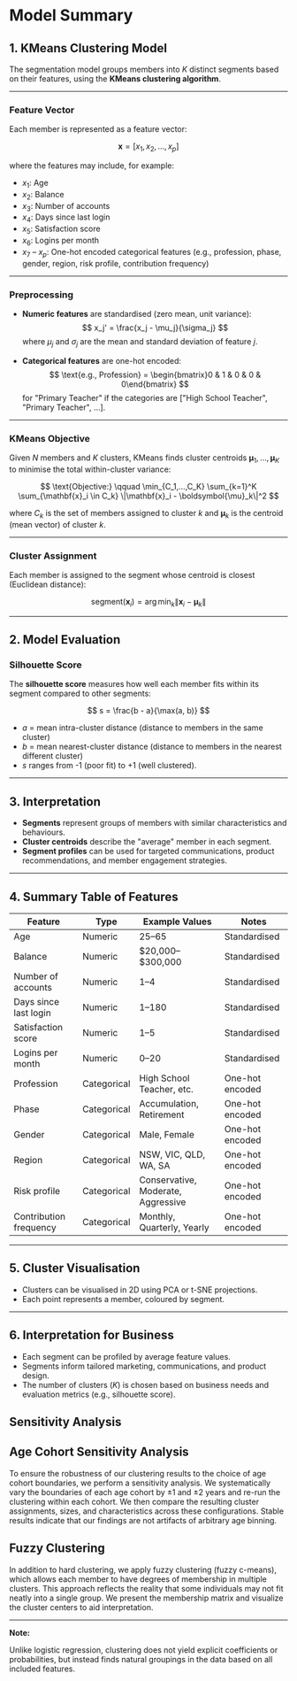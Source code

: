 # Model Summary

## 1. **KMeans Clustering Model**

The segmentation model groups members into $K$ distinct segments based on their features, using the **KMeans clustering algorithm**.

---

### **Feature Vector**

Each member is represented as a feature vector:

$$
\mathbf{x} = [x_1, x_2, ..., x_p]
$$

where the features may include, for example:

- $x_1$: Age
- $x_2$: Balance
- $x_3$: Number of accounts
- $x_4$: Days since last login
- $x_5$: Satisfaction score
- $x_6$: Logins per month
- $x_7$ – $x_p$: One-hot encoded categorical features (e.g., profession, phase, gender, region, risk profile, contribution frequency)

---

### **Preprocessing**

- **Numeric features** are standardised (zero mean, unit variance):
  $$
  x_j' = \frac{x_j - \mu_j}{\sigma_j}
  $$
  where $\mu_j$ and $\sigma_j$ are the mean and standard deviation of feature $j$.

- **Categorical features** are one-hot encoded:
  $$
  \text{e.g., Profession} = \begin{bmatrix}0 & 1 & 0 & 0 & 0\end{bmatrix}
  $$
  for "Primary Teacher" if the categories are ["High School Teacher", "Primary Teacher", ...].

---

### **KMeans Objective**

Given $N$ members and $K$ clusters, KMeans finds cluster centroids $\boldsymbol{\mu}_1, ..., \boldsymbol{\mu}_K$ to minimise the total within-cluster variance:

$$
\text{Objective:} \qquad
\min_{C_1,...,C_K} \sum_{k=1}^K \sum_{\mathbf{x}_i \in C_k} \|\mathbf{x}_i - \boldsymbol{\mu}_k\|^2
$$

where $C_k$ is the set of members assigned to cluster $k$ and $\boldsymbol{\mu}_k$ is the centroid (mean vector) of cluster $k$.

---

### **Cluster Assignment**

Each member is assigned to the segment whose centroid is closest (Euclidean distance):

$$
\text{segment}(\mathbf{x}_i) = \arg\min_{k} \|\mathbf{x}_i - \boldsymbol{\mu}_k\|
$$

---

## 2. **Model Evaluation**

### **Silhouette Score**

The **silhouette score** measures how well each member fits within its segment compared to other segments:

$$
s = \frac{b - a}{\max(a, b)}
$$

- $a$ = mean intra-cluster distance (distance to members in the same cluster)
- $b$ = mean nearest-cluster distance (distance to members in the nearest different cluster)
- $s$ ranges from -1 (poor fit) to +1 (well clustered).

---

## 3. **Interpretation**

- **Segments** represent groups of members with similar characteristics and behaviours.
- **Cluster centroids** describe the "average" member in each segment.
- **Segment profiles** can be used for targeted communications, product recommendations, and member engagement strategies.

---

## 4. **Summary Table of Features**

| Feature                | Type         | Example Values                | Notes                          |
|------------------------|-------------|-------------------------------|--------------------------------|
| Age                    | Numeric      | 25–65                         | Standardised                   |
| Balance                | Numeric      | \$20,000–\$300,000            | Standardised                   |
| Number of accounts     | Numeric      | 1–4                           | Standardised                   |
| Days since last login  | Numeric      | 1–180                         | Standardised                   |
| Satisfaction score     | Numeric      | 1–5                           | Standardised                   |
| Logins per month       | Numeric      | 0–20                          | Standardised                   |
| Profession             | Categorical  | High School Teacher, etc.     | One-hot encoded                |
| Phase                  | Categorical  | Accumulation, Retirement      | One-hot encoded                |
| Gender                 | Categorical  | Male, Female                  | One-hot encoded                |
| Region                 | Categorical  | NSW, VIC, QLD, WA, SA         | One-hot encoded                |
| Risk profile           | Categorical  | Conservative, Moderate, Aggressive | One-hot encoded          |
| Contribution frequency | Categorical  | Monthly, Quarterly, Yearly    | One-hot encoded                |

---

## 5. **Cluster Visualisation**

- Clusters can be visualised in 2D using PCA or t-SNE projections.
- Each point represents a member, coloured by segment.

---

## 6. **Interpretation for Business**

- Each segment can be profiled by average feature values.
- Segments inform tailored marketing, communications, and product design.
- The number of clusters ($K$) is chosen based on business needs and evaluation metrics (e.g., silhouette score).

## Sensitivity Analysis

## Age Cohort Sensitivity Analysis

To ensure the robustness of our clustering results to the choice of age cohort boundaries, we perform a sensitivity analysis. We systematically vary the boundaries of each age cohort by ±1 and ±2 years and re-run the clustering within each cohort. We then compare the resulting cluster assignments, sizes, and characteristics across these configurations. Stable results indicate that our findings are not artifacts of arbitrary age binning.

## Fuzzy Clustering

In addition to hard clustering, we apply fuzzy clustering (fuzzy c-means), which allows each member to have degrees of membership in multiple clusters. This approach reflects the reality that some individuals may not fit neatly into a single group. We present the membership matrix and visualize the cluster centers to aid interpretation.

---

**Note:**  

Unlike logistic regression, clustering does not yield explicit coefficients or probabilities, but instead finds natural groupings in the data based on all included features.